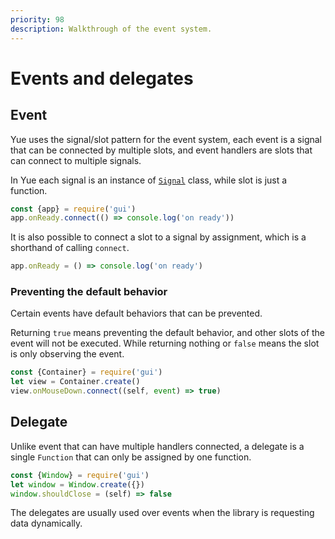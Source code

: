 ```yaml
---
priority: 98
description: Walkthrough of the event system.
---
```


# Events and delegates

## Event

Yue uses the signal/slot pattern for the event system, each event is a signal
that can be connected by multiple slots, and event handlers are slots that can
connect to multiple signals.

In Yue each signal is an instance of [`Signal`](../api/signal.html) class,
while slot is just a function.

```js
const {app} = require('gui')
app.onReady.connect(() => console.log('on ready'))
```

It is also possible to connect a slot to a signal by assignment, which is a
shorthand of calling `connect`.

```js
app.onReady = () => console.log('on ready')
```

### Preventing the default behavior

Certain events have default behaviors that can be prevented.

Returning `true` means preventing the default behavior, and other slots of the
event will not be executed. While returning nothing or `false` means the slot
is only observing the event.

```js
const {Container} = require('gui')
let view = Container.create()
view.onMouseDown.connect((self, event) => true)
```

## Delegate

Unlike event that can have multiple handlers connected, a delegate is a single
`Function` that can only be assigned by one function.

```js
const {Window} = require('gui')
let window = Window.create({})
window.shouldClose = (self) => false
```

The delegates are usually used over events when the library is requesting data
dynamically.
